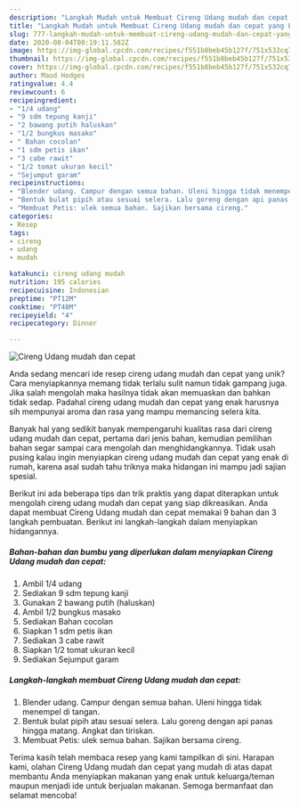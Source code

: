 ```yaml
---
description: "Langkah Mudah untuk Membuat Cireng Udang mudah dan cepat yang Lezat Sekali"
title: "Langkah Mudah untuk Membuat Cireng Udang mudah dan cepat yang Lezat Sekali"
slug: 777-langkah-mudah-untuk-membuat-cireng-udang-mudah-dan-cepat-yang-lezat-sekali
date: 2020-08-04T00:19:11.582Z
image: https://img-global.cpcdn.com/recipes/f551b8beb45b127f/751x532cq70/cireng-udang-mudah-dan-cepat-foto-resep-utama.jpg
thumbnail: https://img-global.cpcdn.com/recipes/f551b8beb45b127f/751x532cq70/cireng-udang-mudah-dan-cepat-foto-resep-utama.jpg
cover: https://img-global.cpcdn.com/recipes/f551b8beb45b127f/751x532cq70/cireng-udang-mudah-dan-cepat-foto-resep-utama.jpg
author: Maud Hodges
ratingvalue: 4.4
reviewcount: 6
recipeingredient:
- "1/4 udang"
- "9 sdm tepung kanji"
- "2 bawang putih haluskan"
- "1/2 bungkus masako"
- " Bahan cocolan"
- "1 sdm petis ikan"
- "3 cabe rawit"
- "1/2 tomat ukuran kecil"
- "Sejumput garam"
recipeinstructions:
- "Blender udang. Campur dengan semua bahan. Uleni hingga tidak menempel di tangan."
- "Bentuk bulat pipih atau sesuai selera. Lalu goreng dengan api panas hingga matang. Angkat dan tiriskan."
- "Membuat Petis: ulek semua bahan. Sajikan bersama cireng."
categories:
- Resep
tags:
- cireng
- udang
- mudah

katakunci: cireng udang mudah 
nutrition: 195 calories
recipecuisine: Indonesian
preptime: "PT12M"
cooktime: "PT48M"
recipeyield: "4"
recipecategory: Dinner

---
```



![Cireng Udang mudah dan cepat](https://img-global.cpcdn.com/recipes/f551b8beb45b127f/751x532cq70/cireng-udang-mudah-dan-cepat-foto-resep-utama.jpg)

Anda sedang mencari ide resep cireng udang mudah dan cepat yang unik? Cara menyiapkannya memang tidak terlalu sulit namun tidak gampang juga. Jika salah mengolah maka hasilnya tidak akan memuaskan dan bahkan tidak sedap. Padahal cireng udang mudah dan cepat yang enak harusnya sih mempunyai aroma dan rasa yang mampu memancing selera kita.



Banyak hal yang sedikit banyak mempengaruhi kualitas rasa dari cireng udang mudah dan cepat, pertama dari jenis bahan, kemudian pemilihan bahan segar sampai cara mengolah dan menghidangkannya. Tidak usah pusing kalau ingin menyiapkan cireng udang mudah dan cepat yang enak di rumah, karena asal sudah tahu triknya maka hidangan ini mampu jadi sajian spesial.


Berikut ini ada beberapa tips dan trik praktis yang dapat diterapkan untuk mengolah cireng udang mudah dan cepat yang siap dikreasikan. Anda dapat membuat Cireng Udang mudah dan cepat memakai 9 bahan dan 3 langkah pembuatan. Berikut ini langkah-langkah dalam menyiapkan hidangannya.

<!--inarticleads1-->

##### Bahan-bahan dan bumbu yang diperlukan dalam menyiapkan Cireng Udang mudah dan cepat:

1. Ambil 1/4 udang
1. Sediakan 9 sdm tepung kanji
1. Gunakan 2 bawang putih (haluskan)
1. Ambil 1/2 bungkus masako
1. Sediakan  Bahan cocolan
1. Siapkan 1 sdm petis ikan
1. Sediakan 3 cabe rawit
1. Siapkan 1/2 tomat ukuran kecil
1. Sediakan Sejumput garam




<!--inarticleads2-->

##### Langkah-langkah membuat Cireng Udang mudah dan cepat:

1. Blender udang. Campur dengan semua bahan. Uleni hingga tidak menempel di tangan.
1. Bentuk bulat pipih atau sesuai selera. Lalu goreng dengan api panas hingga matang. Angkat dan tiriskan.
1. Membuat Petis: ulek semua bahan. Sajikan bersama cireng.




Terima kasih telah membaca resep yang kami tampilkan di sini. Harapan kami, olahan Cireng Udang mudah dan cepat yang mudah di atas dapat membantu Anda menyiapkan makanan yang enak untuk keluarga/teman maupun menjadi ide untuk berjualan makanan. Semoga bermanfaat dan selamat mencoba!
